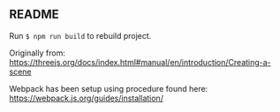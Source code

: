 ## README

Run ```$ npm run build``` to rebuild project.

Originally from:
    https://threejs.org/docs/index.html#manual/en/introduction/Creating-a-scene

Webpack has been setup using procedure found here:
    https://webpack.js.org/guides/installation/
